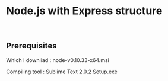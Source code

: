 # Node.js with Express structure
<BR>
<h2>Prerequisites</h2>
<p>Which I downliad : node-v0.10.33-x64.msi</p>
<p>Compiling tool : Sublime Text 2.0.2 Setup.exe</p>

